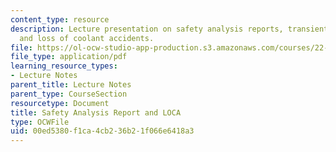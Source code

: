 ```yaml
---
content_type: resource
description: Lecture presentation on safety analysis reports, transients and accidents,
  and loss of coolant accidents.
file: https://ol-ocw-studio-app-production.s3.amazonaws.com/courses/22-091-nuclear-reactor-safety-spring-2008/00ed5380f1ca4cb236b21f066e6418a3_MIT22_091S08_lec10.pdf
file_type: application/pdf
learning_resource_types:
- Lecture Notes
parent_title: Lecture Notes
parent_type: CourseSection
resourcetype: Document
title: Safety Analysis Report and LOCA
type: OCWFile
uid: 00ed5380-f1ca-4cb2-36b2-1f066e6418a3
---
```

